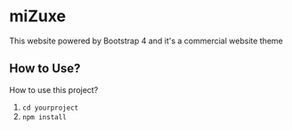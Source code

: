 # miZuxe
This website powered by Bootstrap 4 and it's a commercial website theme
## How to Use?
How to use this project?
 
1. `cd yourproject`
2. `npm install`



